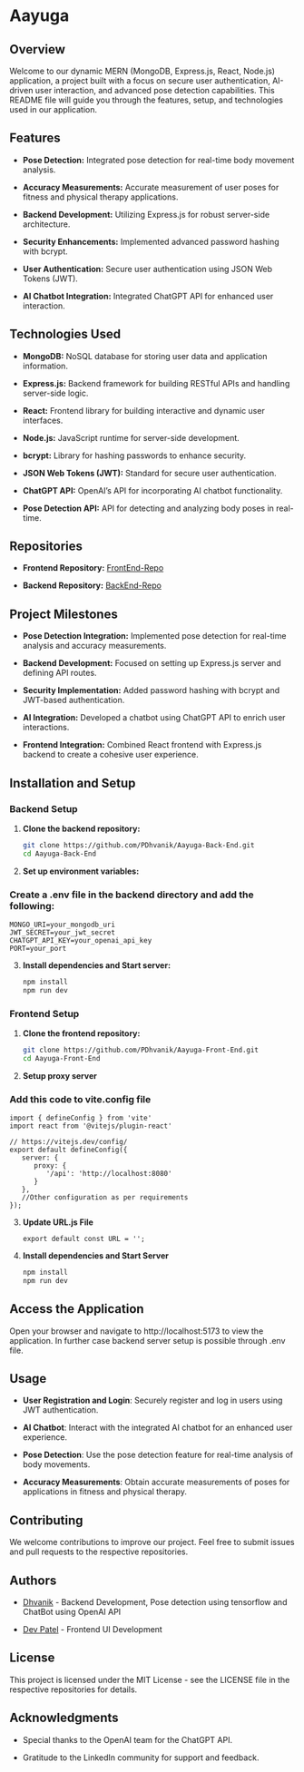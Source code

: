 # Aayuga

## Overview

Welcome to our dynamic MERN (MongoDB, Express.js, React, Node.js) application, a project built with a focus on secure user authentication, AI-driven user interaction, and advanced pose detection capabilities. This README file will guide you through the features, setup, and technologies used in our application.

## Features

- **Pose Detection:** Integrated pose detection for real-time body movement analysis.

- **Accuracy Measurements:** Accurate measurement of user poses for fitness and physical therapy applications.

- **Backend Development:** Utilizing Express.js for robust server-side architecture.

- **Security Enhancements:** Implemented advanced password hashing with bcrypt.

- **User Authentication:** Secure user authentication using JSON Web Tokens (JWT).

- **AI Chatbot Integration:** Integrated ChatGPT API for enhanced user interaction.

## Technologies Used

- **MongoDB:** NoSQL database for storing user data and application information.

- **Express.js:** Backend framework for building RESTful APIs and handling server-side logic.

- **React:** Frontend library for building interactive and dynamic user interfaces.

- **Node.js:** JavaScript runtime for server-side development.

- **bcrypt:** Library for hashing passwords to enhance security.

- **JSON Web Tokens (JWT):** Standard for secure user authentication.

- **ChatGPT API:** OpenAI’s API for incorporating AI chatbot functionality.

- **Pose Detection API:** API for detecting and analyzing body poses in real-time.

## Repositories

- **Frontend Repository:** [FrontEnd-Repo](https://github.com/PDhvanik/Aayuga-Front-End)

- **Backend Repository:** [BackEnd-Repo](https://github.com/PDhvanik/Aayuga-Back-End)

## Project Milestones

- **Pose Detection Integration:** Implemented pose detection for real-time analysis and accuracy measurements.

- **Backend Development:** Focused on setting up Express.js server and defining API routes.

- **Security Implementation:** Added password hashing with bcrypt and JWT-based authentication.

- **AI Integration:** Developed a chatbot using ChatGPT API to enrich user interactions.

- **Frontend Integration:** Combined React frontend with Express.js backend to create a cohesive user experience.

## Installation and Setup

### Backend Setup

1. **Clone the backend repository:**

   ```bash
   git clone https://github.com/PDhvanik/Aayuga-Back-End.git
   cd Aayuga-Back-End
   ```

2. **Set up environment variables:**

### Create a .env file in the backend directory and add the following:

   ```Plain Text
   MONGO_URI=your_mongodb_uri
   JWT_SECRET=your_jwt_secret
   CHATGPT_API_KEY=your_openai_api_key
   PORT=your_port
   ```

3. **Install dependencies and Start server:**

   ```bash
   npm install
   npm run dev
   ```

### Frontend Setup

1. **Clone the frontend repository:**

   ```bash
   git clone https://github.com/PDhvanik/Aayuga-Front-End.git
   cd Aayuga-Front-End
   ```

2. **Setup proxy server**

### Add this code to vite.config file

   ```Plain Text
   import { defineConfig } from 'vite'
   import react from '@vitejs/plugin-react'

   // https://vitejs.dev/config/
   export default defineConfig({
      server: {
         proxy: {
            '/api': 'http://localhost:8080'
         }
      },
      //Other configuration as per requirements
   });
   ```

3. **Update URL.js File**

   ```Plain Text
   export default const URL = '';
   ```

4. **Install dependencies and Start Server**

   ```bash
   npm install
   npm run dev
   ```

## Access the Application

Open your browser and navigate to http://localhost:5173 to view the application. In further case backend server setup is possible through .env file.

## Usage

- **User Registration and Login**: Securely register and log in users using JWT authentication.

- **AI Chatbot**: Interact with the integrated AI chatbot for an enhanced user experience.

- **Pose Detection**: Use the pose detection feature for real-time analysis of body movements.

- **Accuracy Measurements**: Obtain accurate measurements of poses for applications in fitness and physical therapy.

## Contributing

We welcome contributions to improve our project. Feel free to submit issues and pull requests to the respective repositories.

## Authors

- [Dhvanik](https://github.com/PDhvanik) - Backend Development, Pose detection using tensorflow and ChatBot using OpenAI API

- [Dev Patel](https://github.com/White-Devil04) - Frontend UI Development

## License

This project is licensed under the MIT License - see the LICENSE file in the respective repositories for details.

## Acknowledgments

- Special thanks to the OpenAI team for the ChatGPT API.

- Gratitude to the LinkedIn community for support and feedback.
